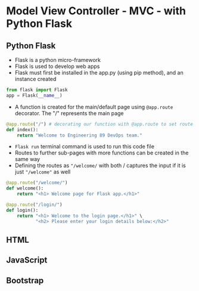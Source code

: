# Model View Controller - MVC - with Python Flask
## Python Flask
- Flask is a python micro-framework
- Flask is used to develop web apps
- Flask must first be installed in the app.py (using pip method), and an instance created
```python
from flask import Flask
app = Flask(__name__)
```
- A function is created for the main/default page using `@app.route` decorator. The "/" represents the main page
```python
@app.route("/") # decorating our function with @app.route to set route in browser
def index():
    return "Welcome to Engineering 89 DevOps team."
```
- `Flask run` terminal command is used to run this code file
- Routes to further sub-pages with more functions can be created in the same way
- Defining the routes as `"/welcome/` with both / captures the input if it is just `"/welcome"` as well
```python
@app.route("/welcome/")
def welcome():
    return "<h1> Welcome page for Flask app.</h1>"

@app.route("/login/")
def login():
    return "<h1> Welcome to the login page.</h1>" \
           "<h2> Please enter your login details below:</h2>"
```
## HTML
## JavaScript
## Bootstrap